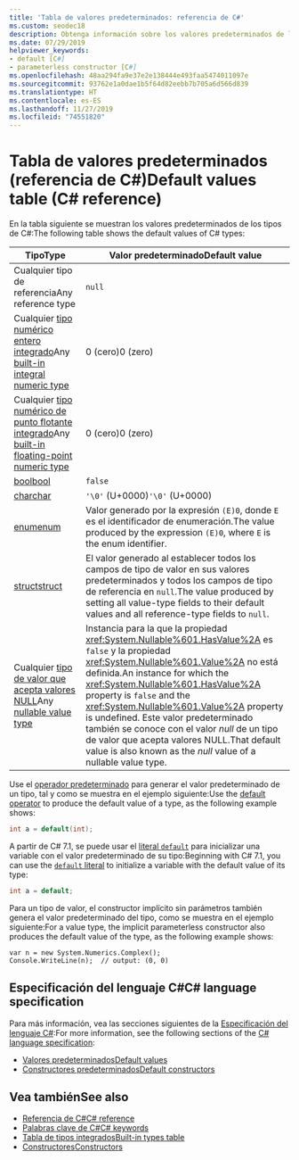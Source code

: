 ```yaml
---
title: 'Tabla de valores predeterminados: referencia de C#'
ms.custom: seodec18
description: Obtenga información sobre los valores predeterminados de los tipos de C#.
ms.date: 07/29/2019
helpviewer_keywords:
- default [C#]
- parameterless constructor [C#]
ms.openlocfilehash: 48aa294fa9e37e2e138444e493faa5474011097e
ms.sourcegitcommit: 93762e1a0dae1b5f64d82eebb7b705a6d566d839
ms.translationtype: HT
ms.contentlocale: es-ES
ms.lasthandoff: 11/27/2019
ms.locfileid: "74551820"
---
```

# <a name="default-values-table-c-reference"></a><span data-ttu-id="10ce3-103">Tabla de valores predeterminados (referencia de C#)</span><span class="sxs-lookup"><span data-stu-id="10ce3-103">Default values table (C# reference)</span></span>

<span data-ttu-id="10ce3-104">En la tabla siguiente se muestran los valores predeterminados de los tipos de C#:</span><span class="sxs-lookup"><span data-stu-id="10ce3-104">The following table shows the default values of C# types:</span></span>

|<span data-ttu-id="10ce3-105">Tipo</span><span class="sxs-lookup"><span data-stu-id="10ce3-105">Type</span></span>|<span data-ttu-id="10ce3-106">Valor predeterminado</span><span class="sxs-lookup"><span data-stu-id="10ce3-106">Default value</span></span>|
|---------|------------------|
|<span data-ttu-id="10ce3-107">Cualquier tipo de referencia</span><span class="sxs-lookup"><span data-stu-id="10ce3-107">Any reference type</span></span>|`null`|
|<span data-ttu-id="10ce3-108">Cualquier [tipo numérico entero integrado](../builtin-types/integral-numeric-types.md)</span><span class="sxs-lookup"><span data-stu-id="10ce3-108">Any [built-in integral numeric type](../builtin-types/integral-numeric-types.md)</span></span>|<span data-ttu-id="10ce3-109">0 (cero)</span><span class="sxs-lookup"><span data-stu-id="10ce3-109">0 (zero)</span></span>|
|<span data-ttu-id="10ce3-110">Cualquier [tipo numérico de punto flotante integrado](../builtin-types/floating-point-numeric-types.md)</span><span class="sxs-lookup"><span data-stu-id="10ce3-110">Any [built-in floating-point numeric type](../builtin-types/floating-point-numeric-types.md)</span></span>|<span data-ttu-id="10ce3-111">0 (cero)</span><span class="sxs-lookup"><span data-stu-id="10ce3-111">0 (zero)</span></span>|
|[<span data-ttu-id="10ce3-112">bool</span><span class="sxs-lookup"><span data-stu-id="10ce3-112">bool</span></span>](../builtin-types/bool.md)|`false`|
|[<span data-ttu-id="10ce3-113">char</span><span class="sxs-lookup"><span data-stu-id="10ce3-113">char</span></span>](../builtin-types/char.md)|<span data-ttu-id="10ce3-114">`'\0'` (U+0000)</span><span class="sxs-lookup"><span data-stu-id="10ce3-114">`'\0'` (U+0000)</span></span>|
|[<span data-ttu-id="10ce3-115">enum</span><span class="sxs-lookup"><span data-stu-id="10ce3-115">enum</span></span>](enum.md)|<span data-ttu-id="10ce3-116">Valor generado por la expresión `(E)0`, donde `E` es el identificador de enumeración.</span><span class="sxs-lookup"><span data-stu-id="10ce3-116">The value produced by the expression `(E)0`, where `E` is the enum identifier.</span></span>|
|[<span data-ttu-id="10ce3-117">struct</span><span class="sxs-lookup"><span data-stu-id="10ce3-117">struct</span></span>](struct.md)|<span data-ttu-id="10ce3-118">El valor generado al establecer todos los campos de tipo de valor en sus valores predeterminados y todos los campos de tipo de referencia en `null`.</span><span class="sxs-lookup"><span data-stu-id="10ce3-118">The value produced by setting all value-type fields to their default values and all reference-type fields to `null`.</span></span>|
|<span data-ttu-id="10ce3-119">Cualquier [tipo de valor que acepta valores NULL](../builtin-types/nullable-value-types.md)</span><span class="sxs-lookup"><span data-stu-id="10ce3-119">Any [nullable value type](../builtin-types/nullable-value-types.md)</span></span>|<span data-ttu-id="10ce3-120">Instancia para la que la propiedad <xref:System.Nullable%601.HasValue%2A> es `false` y la propiedad <xref:System.Nullable%601.Value%2A> no está definida.</span><span class="sxs-lookup"><span data-stu-id="10ce3-120">An instance for which the <xref:System.Nullable%601.HasValue%2A> property is `false` and the <xref:System.Nullable%601.Value%2A> property is undefined.</span></span> <span data-ttu-id="10ce3-121">Este valor predeterminado también se conoce con el valor *null* de un tipo de valor que acepta valores NULL.</span><span class="sxs-lookup"><span data-stu-id="10ce3-121">That default value is also known as the *null* value of a nullable value type.</span></span>|

<span data-ttu-id="10ce3-122">Use el [operador predeterminado](../operators/default.md) para generar el valor predeterminado de un tipo, tal y como se muestra en el ejemplo siguiente:</span><span class="sxs-lookup"><span data-stu-id="10ce3-122">Use the [default operator](../operators/default.md) to produce the default value of a type, as the following example shows:</span></span>

```csharp
int a = default(int);
```

<span data-ttu-id="10ce3-123">A partir de C# 7.1, se puede usar el [literal `default`](../operators/default.md#default-literal) para inicializar una variable con el valor predeterminado de su tipo:</span><span class="sxs-lookup"><span data-stu-id="10ce3-123">Beginning with C# 7.1, you can use the [`default` literal](../operators/default.md#default-literal) to initialize a variable with the default value of its type:</span></span>

```csharp
int a = default;
```

<span data-ttu-id="10ce3-124">Para un tipo de valor, el constructor implícito sin parámetros también genera el valor predeterminado del tipo, como se muestra en el ejemplo siguiente:</span><span class="sxs-lookup"><span data-stu-id="10ce3-124">For a value type, the implicit parameterless constructor also produces the default value of the type, as the following example shows:</span></span>

```csharp-interactive
var n = new System.Numerics.Complex();
Console.WriteLine(n);  // output: (0, 0)
```

## <a name="c-language-specification"></a><span data-ttu-id="10ce3-125">Especificación del lenguaje C#</span><span class="sxs-lookup"><span data-stu-id="10ce3-125">C# language specification</span></span>

<span data-ttu-id="10ce3-126">Para más información, vea las secciones siguientes de la [Especificación del lenguaje C#](~/_csharplang/spec/introduction.md):</span><span class="sxs-lookup"><span data-stu-id="10ce3-126">For more information, see the following sections of the [C# language specification](~/_csharplang/spec/introduction.md):</span></span>

- [<span data-ttu-id="10ce3-127">Valores predeterminados</span><span class="sxs-lookup"><span data-stu-id="10ce3-127">Default values</span></span>](~/_csharplang/spec/variables.md#default-values)
- [<span data-ttu-id="10ce3-128">Constructores predeterminados</span><span class="sxs-lookup"><span data-stu-id="10ce3-128">Default constructors</span></span>](~/_csharplang/spec/types.md#default-constructors)

## <a name="see-also"></a><span data-ttu-id="10ce3-129">Vea también</span><span class="sxs-lookup"><span data-stu-id="10ce3-129">See also</span></span>

- [<span data-ttu-id="10ce3-130">Referencia de C#</span><span class="sxs-lookup"><span data-stu-id="10ce3-130">C# reference</span></span>](../index.md)
- [<span data-ttu-id="10ce3-131">Palabras clave de C#</span><span class="sxs-lookup"><span data-stu-id="10ce3-131">C# keywords</span></span>](index.md)
- [<span data-ttu-id="10ce3-132">Tabla de tipos integrados</span><span class="sxs-lookup"><span data-stu-id="10ce3-132">Built-in types table</span></span>](built-in-types-table.md)
- [<span data-ttu-id="10ce3-133">Constructores</span><span class="sxs-lookup"><span data-stu-id="10ce3-133">Constructors</span></span>](../../programming-guide/classes-and-structs/constructors.md)

